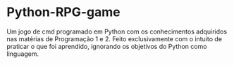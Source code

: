 # Python-RPG-game
Um jogo de cmd programado em Python com os conhecimentos adquiridos nas matérias de Programação 1 e 2. Feito exclusivamente com o intuito de praticar o que foi aprendido, ignorando os objetivos do Python como linguagem.
